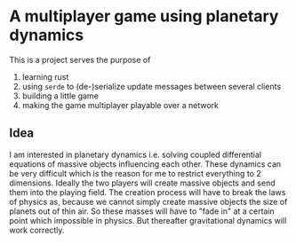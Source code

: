 # A multiplayer game using planetary dynamics

This is a project serves the purpose of
1. learning rust
2. using `serde` to (de-)serialize update messages between several clients
3. building a little game
4. making the game multiplayer playable over a network

## Idea

I am interested in planetary dynamics i.e. solving coupled differential equations of massive objects influencing each other. These dynamics can be very difficult which is the reason for me to restrict everything to 2 dimensions.
Ideally the two players will create massive objects and send them into the playing field. The creation process will have to break the laws of physics as, because we cannot simply create massive objects the size of planets out of thin air. So these masses will have to "fade in" at a certain point which impossible in physics. But thereafter gravitational dynamics will work correctly. 